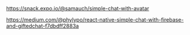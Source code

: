 https://snack.expo.io/@samauch/simple-chat-with-avatar

https://medium.com/@phylypo/react-native-simple-chat-with-firebase-and-giftedchat-f7dbdff2883a